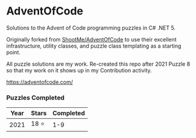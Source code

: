 # AdventOfCode
Solutions to the Advent of Code programming puzzles in C# .NET 5.

Originally forked from [ShootMe/AdventOfCode](https://github.com/ShootMe/AdventOfCode) to use their excellent infrastructure, utility classes, and puzzle class templating as a starting point.

All puzzle solutions are my work. Re-created this repo after 2021 Puzzle 8 so that my work on it shows up in my Contribution activity.



https://adventofcode.com/

### Puzzles Completed
| Year | Stars | Completed |
 ------------- | ------------- | ------------- |
 2021 | 18 :star:| 1-9 |